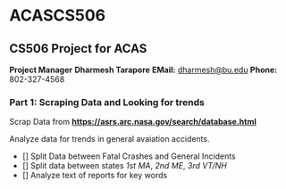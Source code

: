 # ACASCS506
## CS506 Project for ACAS 

**Project Manager**
**Dharmesh Tarapore**
**EMail:** dharmesh@bu.edu
**Phone:** 802-327-4568

### Part 1: Scraping Data and Looking for trends
Scrap Data from **https://asrs.arc.nasa.gov/search/database.html**

Analyze data for trends in general avaiation accidents. 
  - [] Split Data between Fatal Crashes and General Incidents
  - [] Split data between states *1st MA*, *2nd ME*, *3rd VT/NH*
  - [] Analyze text of reports for  key words 
